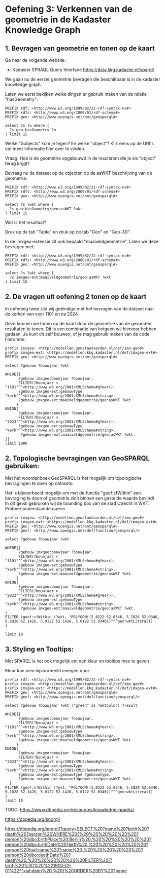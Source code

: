 # Oefening 3: Verkennen van de geometrie in de Kadaster Knowledge Graph

## 1. Bevragen van geometrie en tonen op de kaart

Ga naar de volgende website:

- Kadaster SPRAQL Query Interface <https://data.kkg.kadaster.nl/sparql/>

We gaan nu de eerste geometrie bevragen die beschikbaar is in de kadaster knowledge graph.

Laten we eerst bekijken welke dingen er gebruik maken van de relatie "hasGeometry":

~~~~~~~~~~~~~~~~~~~~~~~~~~~~~~~~~~~~~~~~~~~~~~~~~~~~~~~~~~~~~~~~~~~~~~~~~~~~~~~~
PREFIX rdf: <http://www.w3.org/1999/02/22-rdf-syntax-ns#>
PREFIX rdfs: <http://www.w3.org/2000/01/rdf-schema#>
PREFIX geo: <http://www.opengis.net/ont/geosparql#>

select ?s ?o where {
  ?s geo:hasGeometry ?o
} limit 15
~~~~~~~~~~~~~~~~~~~~~~~~~~~~~~~~~~~~~~~~~~~~~~~~~~~~~~~~~~~~~~~~~~~~~~~~~~~~~~~~

Welke "Subjects" kom je tegen? En welke "object"? Klik eens op de URI's om meer informatie hier over te vinden. 

Vraag: Hoe is de geometrie opgebouwd in de resultaten die je als "object" terug krijgt? 


Bevraag nu de dataset op de objecten op de asWKT beschrijving van de geometrie: 
~~~~~~~~~~~~~~~~~~~~~~~~~~~~~~~~~~~~~~~~~~~~~~~~~~~~~~~~~~~~~~~~~~~~~~~~~~~~~~~~
PREFIX rdf: <http://www.w3.org/1999/02/22-rdf-syntax-ns#>
PREFIX rdfs: <http://www.w3.org/2000/01/rdf-schema#>
PREFIX geo: <http://www.opengis.net/ont/geosparql#>

select ?s ?wkt where {
  ?s geo:hasGeometry/geo:asWKT ?wkt
} limit 15
~~~~~~~~~~~~~~~~~~~~~~~~~~~~~~~~~~~~~~~~~~~~~~~~~~~~~~~~~~~~~~~~~~~~~~~~~~~~~~~~

Wat is het resultaat? 

Druk op de tab "Table" en druk op de tab "Geo" en "Geo-3D". 

In de imxgeo-extensie zit ook bepaald "maaiveldgeometrie". Laten we deze bevragen met: 
~~~~~~~~~~~~~~~~~~~~~~~~~~~~~~~~~~~~~~~~~~~~~~~~~~~~~~~~~~~~~~~~~~~~~~~~~~~~~~~~
PREFIX rdf: <http://www.w3.org/1999/02/22-rdf-syntax-ns#>
PREFIX rdfs: <http://www.w3.org/2000/01/rdf-schema#>
PREFIX geo: <http://www.opengis.net/ont/geosparql#>

select ?s ?wkt where {
  ?s imxgeo-ext:maaiveldgeometrie/geo:asWKT ?wkt
} limit 15
~~~~~~~~~~~~~~~~~~~~~~~~~~~~~~~~~~~~~~~~~~~~~~~~~~~~~~~~~~~~~~~~~~~~~~~~~~~~~~~~

## 2. De vragen uit oefening 2 tonen op de kaart

In oefening twee zijn wij geëindigd met het bevragen van de dataset naar de kerken van voor 1101 en na 2024. 

Deze kunnen we tonen op de kaart door de geometrie van de gevonden resultaten te tonen. Dit is een combinatie van hetgeen wij hiervoor hebben gedaan. Je kunt dit zelf bouwen, of je mag gebruik maken van de code hieronder. 

~~~~~~~~~~~~~~~~~~~~~~~~~~~~~~~~~~~~~~~~~~~~~~~~~~~~~~~~~~~~~~~~~~~~~~~~~~~~~~~~
prefix imxgeo: <http://modellen.geostandaarden.nl/def/imx-geo#>
prefix imxgeo-ext: <https://modellen.kkg.kadaster.nl/def/imxgeo-ext#>
PREFIX geo: <http://www.opengis.net/ont/geosparql#>

select ?gebouw ?bouwjaar ?wkt

WHERE{{
      ?gebouw imxgeo:bouwjaar ?bouwjaar.
      FILTER(?bouwjaar < "1101"^^<http://www.w3.org/2001/XMLSchema#gYear>).
      ?gebouw imxgeo-ext:gebouwType "kerk"^^<http://www.w3.org/2001/XMLSchema#string>.
      ?gebouw imxgeo-ext:maaiveldgeometrie/geo:asWKT ?wkt.
     } 
UNION{
      ?gebouw imxgeo:bouwjaar ?bouwjaar.
      FILTER(?bouwjaar > "2023"^^<http://www.w3.org/2001/XMLSchema#gYear>).
      ?gebouw imxgeo-ext:gebouwType "kerk"^^<http://www.w3.org/2001/XMLSchema#string>.
       ?gebouw imxgeo-ext:maaiveldgeometrie/geo:asWKT ?wkt.
}}
limit 1000
~~~~~~~~~~~~~~~~~~~~~~~~~~~~~~~~~~~~~~~~~~~~~~~~~~~~~~~~~~~~~~~~~~~~~~~~~~~~~~~~

## 2. Topologische bevragingen van GeoSPARQL gebruiken: 

Met het woordenboek GeoSPARQL is het mogelijk om topologische bevragingen te doen op datasets: 

Het is bijvoorbeeld mogelijk om met de functie "geof:sfWithin" een bevraging te doen of geometrie zich binnen een gestelde waarde bevindt. In dit geval gebruiken wij de bounding box van de stad Utrecht in WKT. Probeer onderstaande querie. 

~~~~~~~~~~~~~~~~~~~~~~~~~~~~~~~~~~~~~~~~~~~~~~~~~~~~~~~~~~~~~~~~~~~~~~~~~~~~~~~~
prefix imxgeo: <http://modellen.geostandaarden.nl/def/imx-geo#>
prefix imxgeo-ext: <https://modellen.kkg.kadaster.nl/def/imxgeo-ext#>
PREFIX geo: <http://www.opengis.net/ont/geosparql#>
PREFIX geof: <http://www.opengis.net/def/function/geosparql/>

select ?gebouw ?bouwjaar ?wkt

WHERE{{
      ?gebouw imxgeo:bouwjaar ?bouwjaar.
      FILTER(?bouwjaar < "1101"^^<http://www.w3.org/2001/XMLSchema#gYear>).
      ?gebouw imxgeo-ext:gebouwType "kerk"^^<http://www.w3.org/2001/XMLSchema#string>.
      ?gebouw imxgeo-ext:maaiveldgeometrie/geo:asWKT ?wkt.
     } 
UNION{
      ?gebouw imxgeo:bouwjaar ?bouwjaar.
      FILTER(?bouwjaar > "2023"^^<http://www.w3.org/2001/XMLSchema#gYear>).
      ?gebouw imxgeo-ext:gebouwType "kerk"^^<http://www.w3.org/2001/XMLSchema#string>.
       ?gebouw imxgeo-ext:maaiveldgeometrie/geo:asWKT ?wkt.
}
FILTER (geof:sfWithin (?wkt, "POLYGON((5.0122 52.0346, 5.1828 52.0346, 5.1828 52.1426, 5.0122 52.1426, 5.0122 52.0346))"^^geo:wktLiteral))
}

limit 10
~~~~~~~~~~~~~~~~~~~~~~~~~~~~~~~~~~~~~~~~~~~~~~~~~~~~~~~~~~~~~~~~~~~~~~~~~~~~~~~~

## 3. Styling en Tooltips: 

Met SPARQL is het ook mogelijk om een kleur en tooltips mee te geven 

Kleur kan men bijvoorbeeld meegen door:

~~~~~~~~~~~~~~~~~~~~~~~~~~~~~~~~~~~~~~~~~~~~~~~~~~~~~~~~~~~~~~~~~~~~~~~~~~~~~~~~
prefix rdf: <http://www.w3.org/1999/02/22-rdf-syntax-ns#>
prefix imxgeo: <http://modellen.geostandaarden.nl/def/imx-geo#>
prefix imxgeo-ext: <https://modellen.kkg.kadaster.nl/def/imxgeo-ext#>
PREFIX geo: <http://www.opengis.net/ont/geosparql#>
PREFIX geof: <http://www.opengis.net/def/function/geosparql/>

select ?gebouw ?bouwjaar ?wkt ("green" as ?wktColor) ?result

WHERE{{
      ?gebouw imxgeo:bouwjaar ?bouwjaar.
      FILTER(?bouwjaar < "1101"^^<http://www.w3.org/2001/XMLSchema#gYear>).
      ?gebouw imxgeo-ext:gebouwType "kerk"^^<http://www.w3.org/2001/XMLSchema#string>.
      ?gebouw imxgeo-ext:maaiveldgeometrie/geo:asWKT ?wkt.
     } 
UNION{
      ?gebouw imxgeo:bouwjaar ?bouwjaar.
      FILTER(?bouwjaar > "2023"^^<http://www.w3.org/2001/XMLSchema#gYear>).
      ?gebouw imxgeo-ext:gebouwType "kerk"^^<http://www.w3.org/2001/XMLSchema#string>.
      ?gebouw imxgeo-ext:gebouwType ?gebouwtype.
      ?gebouw imxgeo-ext:maaiveldgeometrie/geo:asWKT ?wkt.
  }      
FILTER (geof:sfWithin (?wkt, "POLYGON((5.0122 52.0346, 5.1828 52.0346, 5.1828 52.1426, 5.0122 52.1426, 5.0122 52.0346))"^^geo:wktLiteral)).
}
limit 10

~~~~~~~~~~~~~~~~~~~~~~~~~~~~~~~~~~~~~~~~~~~~~~~~~~~~~~~~~~~~~~~~~~~~~~~~~~~~~~~~


TODO: https://www.dbpedia.org/resources/knowledge-graphs/

https://dbpedia.org/snorql/

https://dbpedia.org/snorql/?query=SELECT%20?name%20?birth%20?death%20?person%20WHERE%20{%20%20%20%20%20%20?person%20dbo:birthPlace%20:Berlin%20.%20%20%20%20%20%20?person%20dbo:birthDate%20?birth%20.%20%20%20%20%20%20?person%20foaf:name%20?name%20.%20%20%20%20%20%20?person%20dbo:deathDate%20?death%20.%20%20%20%20%20%20FILTER%20(?birth%20%3C%20%221900-01-01%22^^xsd:date)%20.%20}%20ORDER%20BY%20?name
